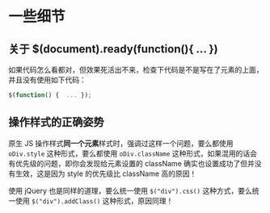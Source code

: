 # 一些细节

## 关于 $(document).ready(function(){ ... })

如果代码怎么看都对，但效果死活出不来，检查下代码是不是写在了元素的上面，并且没有使用如下代码：

```javascript
$(function() {  ... });
```

## 操作样式的正确姿势

原生 JS 操作样式**同一个元素**样式时，强调过这样一个问题，要么都使用 `oDiv.style` 这种形式，要么都使用 `oDiv.className` 这种形式，如果混用的话会有优先级的问题，即你会发现给元素设置的 className 确实也设置成功了但并没有生效，这是因为 style 的优先级比 className 高的原因！

使用 jQuery 也是同样的道理，要么统一使用 `$("div").css()` 这种方式，要么统一使用 `$("div").addClass()` 这种形式，原因同理！


